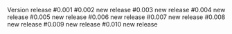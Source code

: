 Version release #0.001
                #0.002 new release
                #0.003 new release
                #0.004 new release
                #0.005 new release
                #0.006 new release
                #0.007 new release
                #0.008 new release
                #0.009 new release
                #0.010 new release
